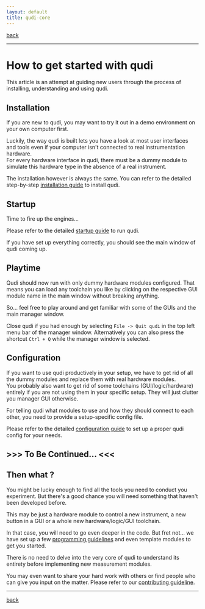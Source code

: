 ```yaml
---
layout: default
title: qudi-core
---
```


[back](index.md)

---

# How to get started with qudi
This article is an attempt at guiding new users through the process of installing, understanding 
and using qudi.

## Installation
If you are new to qudi, you may want to try it out in a demo environment on your own computer first.

Luckily, the way qudi is built lets you have a look at most user interfaces and tools even if your 
computer isn't connected to real instrumentation hardware.\
For every hardware interface in qudi, there must be a dummy module to simulate this hardware type 
in the absence of a real instrument.

The installation however is always the same. You can refer to the detailed step-by-step 
[installation guide](setup/installation.md) to install qudi.

## Startup
Time to fire up the engines...

Please refer to the detailed [startup guide](setup/startup.md) to run qudi.

If you have set up everything correctly, you should see the main window of qudi coming up.

## Playtime
Qudi should now run with only dummy hardware modules configured. That means you can load any 
toolchain you like by clicking on the respective GUI module name in the main window without 
breaking anything.

So... feel free to play around and get familiar with some of the GUIs and the main manager window.

Close qudi if you had enough by selecting `File -> Quit qudi` in the top left menu bar of the 
manager window. Alternatively you can also press the shortcut `Ctrl + Q` while the manager window 
is selected.

## Configuration
If you want to use qudi productively in your setup, we have to get rid of all the dummy modules and 
replace them with real hardware modules.\
You probably also want to get rid of some toolchains (GUI/logic/hardware) entirely if you are not 
using them in your specific setup. They will just clutter you manager GUI otherwise.

For telling qudi what modules to use and how they should connect to each other, you need to provide
a setup-specific config file. 

Please refer to the detailed [configuration guide](setup/configuration.md) to set up a proper qudi 
config for your needs.

## \>\>\> To Be Continued... \<\<\<

## Then what ?

You might be lucky enough to find all the tools you need to conduct you experiment. But there's a 
good chance you will need something that haven't been developed before. 

This may be just a hardware module to control a new instrument, a new button in a GUI or a whole 
new hardware/logic/GUI toolchain.

In that case, you will need to go even deeper in the code. But fret not... we have set up a few 
[programming guidelines](programming_guidelin) and even template modules to get you started.

There is no need to delve into the very core of qudi to understand its entirety before implementing new measurement modules.

You may even want to share your hard work with others or find people who can give you input on the 
matter. Please refer to our [contributing guideline](programming_guidelines/contributing.md).
 
---

[back](index.md)
